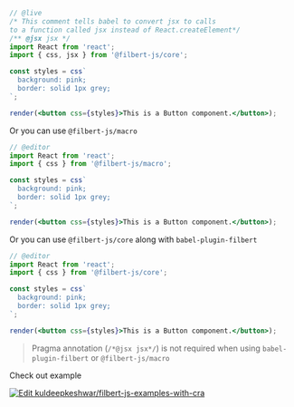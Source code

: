 ```jsx
// @live
/* This comment tells babel to convert jsx to calls 
to a function called jsx instead of React.createElement*/
/** @jsx jsx */
import React from 'react';
import { css, jsx } from '@filbert-js/core';

const styles = css`
  background: pink;
  border: solid 1px grey;
`;

render(<button css={styles}>This is a Button component.</button>);
```

Or you can use `@filbert-js/macro`

```jsx
// @editor
import React from 'react';
import { css } from '@filbert-js/macro';

const styles = css`
  background: pink;
  border: solid 1px grey;
`;

render(<button css={styles}>This is a Button component.</button>);
```

Or you can use `@filbert-js/core` along with `babel-plugin-filbert`

```jsx
// @editor
import React from 'react';
import { css } from '@filbert-js/core';

const styles = css`
  background: pink;
  border: solid 1px grey;
`;

render(<button css={styles}>This is a Button component.</button>);
```

> Pragma annotation (`/*@jsx jsx*/`) is not required when using `babel-plugin-filbert` or `@filbert-js/macro`

Check out example

[![Edit kuldeepkeshwar/filbert-js-examples-with-cra](https://codesandbox.io/static/img/play-codesandbox.svg)](https://codesandbox.io/s/github/kuldeepkeshwar/filbert-js-examples-with-cra/tree/master/?fontsize=14&hidenavigation=1&theme=dark)
